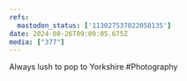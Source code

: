 ```yaml
---
refs:
  mastodon_status: ['113027537022058135']
date: 2024-08-26T09:09:05.675Z
media: ["377"]
---
```


Always lush to pop to Yorkshire #Photography
